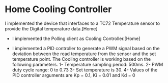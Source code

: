 # Home Cooling Controller
  I implemented the device that interfaces to a TC72 Temperature sensor to provide the
Digital temperature data.[Home]
- I implemented the Polling client as Cooling Controller.[Home]
* I implemented a PID controller to generate a PWM signal based on the
deviation between the read temperature from the sensor and the set temperature point.
The Cooling controller is working based on the following parameters.
1- Temperature sampling period: 500ms.
2- PWM duty cycle range: 0 to 0.73
3- Set temperature is 30.
4- Values of the PID controller arguments are Kp = 0.1, Ki = 0.01 and Kd = 0